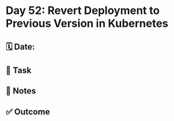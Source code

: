 # Day 52: Revert Deployment to Previous Version in Kubernetes

## 🗓️ Date:

## 🎯 Task

## 📝 Notes

## ✅ Outcome

